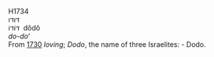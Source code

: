 <body>
  <p>H1734<br>  דּודו  <br> דּוֹדוֹ  ‎  dôdô  <br><i>do-do‘ </i><br>From <a href="h1730.htm">1730</a>  <i>loving</i>; <i>Dodo</i>, the name of three Israelites: - Dodo.<br></p>
 </body>